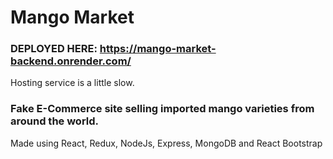 # Mango Market

### DEPLOYED HERE: https://mango-market-backend.onrender.com/

Hosting service is a little slow.

### Fake E-Commerce site selling imported mango varieties from around the world.

Made using React, Redux, NodeJs, Express, MongoDB and React Bootstrap
